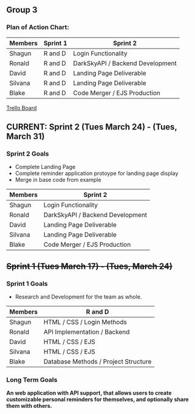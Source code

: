 ## Group 3

### Plan of Action Chart:

| Members | Sprint 1 | Sprint 2 |
| ------- | -------- | -------- |
| Shagun  | R and D  |  Login Functionality |
| Ronald  | R and D  |  DarkSkyAPI / Backend Development  |
| David   | R and D  |  Landing Page Deliverable  |
| Silvana | R and D  | Landing Page Deliverable |
| Blake   | R and D  | Code Merger / EJS Production |

[Trello Board](https://trello.com/invite/b/Bf31PkJP/b57518b64f5b2c1cb753b06326ea1366/reminders-application)

## CURRENT: Sprint 2 (Tues March 24) - (Tues, March 31)

### Sprint 2 Goals

- Complete Landing Page
- Complete reminder application protoype for landing page display
- Merge in base code from example

| Members | Sprint 2 |
| ------- | -------- |
| Shagun  | Login Functionality |
| Ronald  | DarkSkyAPI / Backend Development  |
| David   | Landing Page Deliverable  |
| Silvana | Landing Page Deliverable |
| Blake   | Code Merger / EJS Production |

## ~~Sprint 1 (Tues March 17) - (Tues, March 24)~~

### Sprint 1 Goals

- Research and Development for the team as whole.

| Members | R and D | 
| ------- | -------- |
| Shagun  | HTML / CSS / Login Methods  |
| Ronald  | API Implementation / Backend  |
| David   | HTML / CSS / EJS  |
| Silvana | HTML / CSS / EJS  |
| Blake   | Database Methods / Project Structure  |

### Long Term Goals

**An web application with API support, that allows users to create customizable personal reminders for themselves, and optionally share them with others.**
